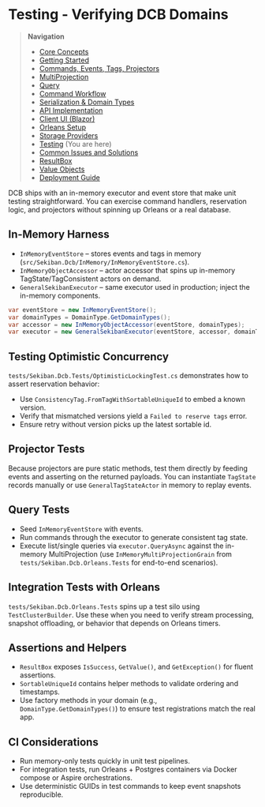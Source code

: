 # Testing - Verifying DCB Domains

> **Navigation**
> - [Core Concepts](01_core_concepts.md)
> - [Getting Started](02_getting_started.md)
> - [Commands, Events, Tags, Projectors](03_aggregate_command_events.md)
> - [MultiProjection](04_multiple_aggregate_projector.md)
> - [Query](05_query.md)
> - [Command Workflow](06_workflow.md)
> - [Serialization & Domain Types](07_json_orleans_serialization.md)
> - [API Implementation](08_api_implementation.md)
> - [Client UI (Blazor)](09_client_api_blazor.md)
> - [Orleans Setup](10_orleans_setup.md)
> - [Storage Providers](11_dapr_setup.md)
> - [Testing](12_unit_testing.md) (You are here)
> - [Common Issues and Solutions](13_common_issues.md)
> - [ResultBox](14_result_box.md)
> - [Value Objects](15_value_object.md)
> - [Deployment Guide](16_deployment.md)

DCB ships with an in-memory executor and event store that make unit testing straightforward. You can exercise command
handlers, reservation logic, and projectors without spinning up Orleans or a real database.

## In-Memory Harness

- `InMemoryEventStore` – stores events and tags in memory (`src/Sekiban.Dcb/InMemory/InMemoryEventStore.cs`).
- `InMemoryObjectAccessor` – actor accessor that spins up in-memory TagState/TagConsistent actors on demand.
- `GeneralSekibanExecutor` – same executor used in production; inject the in-memory components.

```csharp
var eventStore = new InMemoryEventStore();
var domainTypes = DomainType.GetDomainTypes();
var accessor = new InMemoryObjectAccessor(eventStore, domainTypes);
var executor = new GeneralSekibanExecutor(eventStore, accessor, domainTypes);
```

## Testing Optimistic Concurrency

`tests/Sekiban.Dcb.Tests/OptimisticLockingTest.cs` demonstrates how to assert reservation behavior:

- Use `ConsistencyTag.FromTagWithSortableUniqueId` to embed a known version.
- Verify that mismatched versions yield a `Failed to reserve tags` error.
- Ensure retry without version picks up the latest sortable id.

## Projector Tests

Because projectors are pure static methods, test them directly by feeding events and asserting on the returned payloads.
You can instantiate `TagState` records manually or use `GeneralTagStateActor` in memory to replay events.

## Query Tests

- Seed `InMemoryEventStore` with events.
- Run commands through the executor to generate consistent tag state.
- Execute list/single queries via `executor.QueryAsync` against the in-memory MultiProjection (use
  `InMemoryMultiProjectionGrain` from `tests/Sekiban.Dcb.Orleans.Tests` for end-to-end scenarios).

## Integration Tests with Orleans

`tests/Sekiban.Dcb.Orleans.Tests` spins up a test silo using `TestClusterBuilder`. Use these when you need to verify stream
processing, snapshot offloading, or behavior that depends on Orleans timers.

## Assertions and Helpers

- `ResultBox` exposes `IsSuccess`, `GetValue()`, and `GetException()` for fluent assertions.
- `SortableUniqueId` contains helper methods to validate ordering and timestamps.
- Use factory methods in your domain (e.g., `DomainType.GetDomainTypes()`) to ensure test registrations match the real app.

## CI Considerations

- Run memory-only tests quickly in unit test pipelines.
- For integration tests, run Orleans + Postgres containers via Docker compose or Aspire orchestrations.
- Use deterministic GUIDs in test commands to keep event snapshots reproducible.
